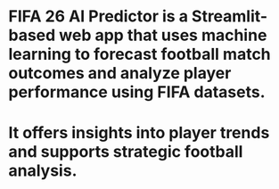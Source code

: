 # FIFA 26 AI Predictor is a Streamlit-based web app that uses machine learning to forecast football match outcomes and analyze player performance using FIFA datasets. 
# It offers insights into player trends and supports strategic football analysis.

